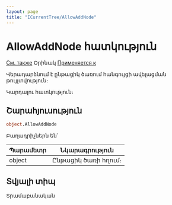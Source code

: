 ```yaml
---
layout: page
title: "ICurrentTree/AllowAddNode"
---
```

  
# AllowAddNode հատկություն
  
[См. также](../ICurrentTree.md) Օրինակ [Применяется к](../ICurrentTree.md)

Վերադարձնում է ընթացիկ ծառում հանգույցի ավելացման թույլտվություն։

Կարդալու հատկություն։ 

## Շարահյուսություն

``` vb
object.AllowAddNode
```
Բաղադրիչներն են՝

  
| Պարամետր | Նկարագրություն |
|--|--|
| object | Ընթացիկ ծառի հղում։  |


## Տվյալի տիպ

Տրամաբանական 

